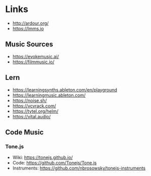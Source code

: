 # Links

- <http://ardour.org/>
- <https://lmms.io>

## Music Sources

- <https://evokemusic.ai/>
- <https://filmmusic.io/>

## Lern

- <https://learningsynths.ableton.com/en/playground>
- <https://learningmusic.ableton.com/>
- <https://noise.sh/>
- <https://vcvrack.com/>
- <https://tytel.org/helm/>
- <https://vital.audio/>

## Code Music

### Tone.js

- Wiki: <https://tonejs.github.io/>
- Code: <https://github.com/Tonejs/Tone.js>
- Instruments: <https://github.com/nbrosowsky/tonejs-instruments>
